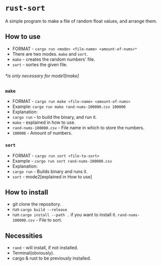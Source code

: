 # `rust-sort`
A simple program to make a file of random float values, and arrange them.

## How to use
- FORMAT - `cargo run <mode> <file-name> <amount-of-nums>*`
- There are two modes. `make` and `sort`.
- `make` - creates the random numbers' file.
- `sort` - sortes the given file.
###### *is only necessary for mode1[make]

### `make`
- FORMAT - `cargo run make <file-name> <amount-of-nums>`
- Example: `cargo run make rand-nums-100000.csv 100000`
- Explanation:
- `cargo run` - to build the binary, and run it.
- `make` - explained in how to use.
- `rand-nums-100000.csv` - File name in which to store the numbers.
- `100000` - Amount of numbers.

### `sort`
- FORMAT - `cargo run sort <file-to-sort>`
- Example - `cargo run sort rand-nums-100000.csv`
- Explanation:
- `cargo run` - Builds binary and runs it.
- `sort` - mode2[explained in How to use]

## How to install
- git clone the repository.
- run `cargo build --release`
- run `cargo install --path .` if you want to install it. `rand-nums-100000.csv` - File to sort.

## Necessities
- `rand` - will install, if not installed.
- Terminal(obviously).
- cargo & rust to be previously installed.
